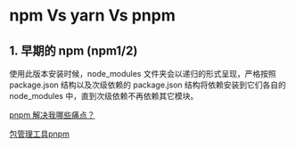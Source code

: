 # npm Vs yarn Vs pnpm
## 1. 早期的 npm (npm1/2)
使用此版本安装时候，node_modules 文件夹会以递归的形式呈现，严格按照 package.json 结构以及次级依赖的 package.json 结构将依赖安装到它们各自的 node_modules 中，直到次级依赖不再依赖其它模块。


[pnpm 解决我哪些痛点？](https://juejin.cn/post/7036319707590295565#comment)

[包管理工具pnpm](https://www.yuque.com/yuqueyonghuyv23kd/swfn8t/fcqe0z?singleDoc#yKBEy)

<CommentService />
